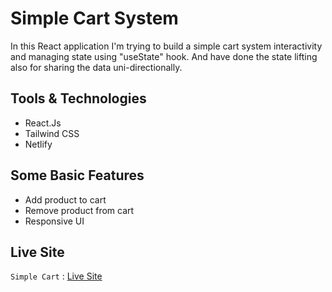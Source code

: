 # Simple Cart System
In this React application I'm trying to build a simple cart system interactivity and managing state using "useState" hook. And have done the state lifting also for sharing the data uni-directionally.

## Tools & Technologies
- React.Js
- Tailwind CSS
- Netlify

## Some Basic Features
- Add product to cart
- Remove product from cart
- Responsive UI

## Live Site
`Simple Cart` : [Live Site](https://simple-react-cart-system.netlify.app/)

